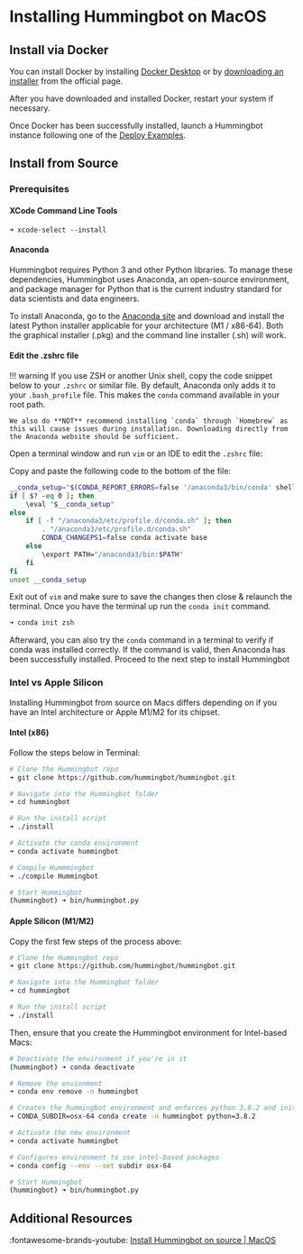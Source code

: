 # Installing Hummingbot on MacOS

## Install via Docker

You can install Docker by installing [Docker Desktop](https://docs.docker.com/desktop/install/windows-install/) or by [downloading an installer](https://docs.docker.com/docker-for-mac/install/) from the official page.

After you have downloaded and installed Docker, restart your system if necessary.

Once Docker has been successfully installed, launch a Hummingbot instance following one of the [Deploy Examples](/installation/deploy/).

## Install from Source

### Prerequisites

#### XCode Command Line Tools

```
➜ xcode-select --install
```

#### Anaconda

Hummingbot requires Python 3 and other Python libraries. To manage these dependencies, Hummingbot uses Anaconda, an open-source environment, and package manager for Python that is the current industry standard for data scientists and data engineers.

To install Anaconda, go to the [Anaconda site](https://www.anaconda.com/products/distribution#Downloads) and download and install the latest Python installer applicable for your architecture (M1 / x86-64). Both the graphical installer (.pkg) and the command line installer (.sh) will work.

#### Edit the .zshrc file

!!! warning
    If you use ZSH or another Unix shell, copy the code snippet below to your `.zshrc` or similar file. By default, Anaconda only adds it to your `.bash_profile` file. This makes the `conda` command available in your root path.

    We also do **NOT** recommend installing `conda` through `Homebrew` as this will cause issues during installation. Downloading directly from the Anaconda website should be sufficient. 

Open a terminal window and run `vim` or an IDE to edit the `.zshrc` file:

Copy and paste the following code to the bottom of the file:

```bash
__conda_setup="$(CONDA_REPORT_ERRORS=false '/anaconda3/bin/conda' shell.bash hook 2> /dev/null)"
if [ $? -eq 0 ]; then
    \eval "$__conda_setup"
else
    if [ -f "/anaconda3/etc/profile.d/conda.sh" ]; then
        . "/anaconda3/etc/profile.d/conda.sh"
        CONDA_CHANGEPS1=false conda activate base
    else
        \export PATH="/anaconda3/bin:$PATH"
    fi
fi
unset __conda_setup
```

Exit out of `vim` and make sure to save the changes then close & relaunch the terminal. Once you have the terminal up run the `conda init` command.

```bash
➜ conda init zsh
```

Afterward, you can also try the `conda` command in a terminal to verify if conda was installed correctly. If the command is valid, then Anaconda has been successfully installed. Proceed to the next step to install Hummingbot

### Intel vs Apple Silicon

Installing Hummingbot from source on Macs differs depending on if you have an Intel architecture or Apple M1/M2 for its chipset.

#### Intel (x86)

Follow the steps below in Terminal:

```bash
# Clone the Hummingbot repo
➜ git clone https://github.com/hummingbot/hummingbot.git

# Navigate into the Hummingbot folder
➜ cd hummingbot

# Run the install script
➜ ./install

# Activate the conda environment
➜ conda activate hummingbot

# Compile Hummmingbot
➜ ./compile Hummingbot

# Start Hummingbot
(hummingbot) ➜ bin/hummingbot.py
```

#### Apple Silicon (M1/M2)

Copy the first few steps of the process above:

```bash
# Clone the Hummingbot repo
➜ git clone https://github.com/hummingbot/hummingbot.git

# Navigate into the Hummingbot folder
➜ cd hummingbot

# Run the install script
➜ ./install
```

Then, ensure that you create the Hummingbot environment for Intel-based Macs:

```bash
# Deactivate the environment if you're in it
(hummingbot) ➜ conda deactivate

# Remove the envionment
➜ conda env remove -n hummingbot

# Creates the hummingbot environment and enforces python 3.8.2 and initialize a environment variable used to determine the processor packages to use
➜ CONDA_SUBDIR=osx-64 conda create -n hummingbot python=3.8.2

# Activate the new environment
➜ conda activate hummingbot

# Configures environment to use intel-based packages
➜ conda config --env --set subdir osx-64

# Start Hummingbot
(hummingbot) ➜ bin/hummingbot.py
```

## Additional Resources

:fontawesome-brands-youtube: [Install Hummingbot on source | MacOS](https://www.youtube.com/watch?v=_10M9uJan3U&list=PLDwlNkL_4MMc1GxjWShinaX4FQCxgOkyO&index=1)
